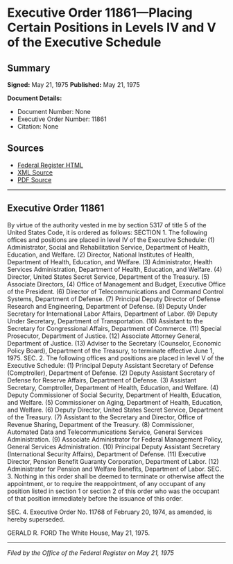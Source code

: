 # Executive Order 11861—Placing Certain Positions in Levels IV and V of the Executive Schedule

## Summary

**Signed:** May 21, 1975
**Published:** May 21, 1975

**Document Details:**
- Document Number: None
- Executive Order Number: 11861
- Citation: None

## Sources
- [Federal Register HTML](https://www.presidency.ucsb.edu/documents/executive-order-11861-placing-certain-positions-levels-iv-and-v-the-executive-schedule)
- [XML Source](None)
- [PDF Source](None)

---

## Executive Order 11861

By virtue of the authority vested in me by section 5317 of title 5 of the United States Code, it is ordered as follows:
SECTION 1. The following offices and positions are placed in level IV of the Executive Schedule:
    (1) Administrator, Social and Rehabilitation Service, Department of Health, Education, and Welfare.
    (2) Director, National Institutes of Health, Department of Health, Education, and Welfare.
    (3) Administrator, Health Services Administration, Department of Health, Education, and Welfare.
    (4) Director, United States Secret Service, Department of the Treasury.
    (5) Associate Directors, (4) Office of Management and Budget, Executive Office of the President.
    (6) Director of Telecommunications and Command Control Systems, Department of Defense.
    (7) Principal Deputy Director of Defense Research and Engineering, Department of Defense.
    (8) Deputy Under Secretary for International Labor Affairs, Department of Labor.
    (9) Deputy Under Secretary, Department of Transportation.
    (10) Assistant to the Secretary for Congressional Affairs, Department of Commerce.
    (11) Special Prosecutor, Department of Justice.
    (12) Associate Attorney General, Department of Justice.
    (13) Adviser to the Secretary (Counselor, Economic Policy Board), Department of the Treasury, to terminate effective June 1, 1975.
SEC. 2. The following offices and positions are placed in level V of the Executive Schedule:
    (1) Principal Deputy Assistant Secretary of Defense (Comptroller), Department of Defense.
    (2) Deputy Assistant Secretary of Defense for Reserve Affairs, Department of Defense.
    (3) Assistant Secretary, Comptroller, Department of Health, Education, and Welfare.
    (4) Deputy Commissioner of Social Security, Department of Health, Education, and Welfare.
    (5) Commissioner on Aging, Department of Health, Education, and Welfare.
    (6) Deputy Director, United States Secret Service, Department of the Treasury.
    (7) Assistant to the Secretary and Director, Office of Revenue Sharing, Department of the Treasury.
    (8) Commissioner, Automated Data and Telecommunications Service, General Services Administration.
    (9) Associate Administrator for Federal Management Policy, General Services Administration.
    (10) Principal Deputy Assistant Secretary (International Security Affairs), Department of Defense.
    (11) Executive Director, Pension Benefit Guaranty Corporation, Department of Labor.
    (12) Administrator for Pension and Welfare Benefits, Department of Labor.
SEC. 3. Nothing in this order shall be deemed to terminate or otherwise affect the appointment, or to require the reappointment, of any occupant of any position listed in section 1 or section 2 of this order who was the occupant of that position immediately before the issuance of this order.

SEC. 4. Executive Order No. 11768 of February 20, 1974, as amended, is hereby superseded.

GERALD R. FORD
The White House,
May 21, 1975.

---

*Filed by the Office of the Federal Register on May 21, 1975*
